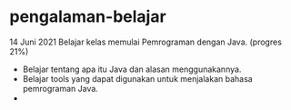 # pengalaman-belajar
14 Juni 2021
Belajar kelas memulai Pemrograman dengan Java. (progres 21%)
* Belajar tentang apa itu Java dan alasan menggunakannya.
* Belajar tools yang dapat digunakan untuk menjalakan bahasa pemrograman Java.
* 
